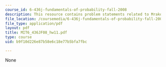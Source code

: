 ```yaml
---
course_id: 6-436j-fundamentals-of-probability-fall-2008
description: This resource contains problem statements related to Mrakov chapter.
file_location: /coursemedia/6-436j-fundamentals-of-probability-fall-2008/b9f10d226e87b58e6c18e77b5bfa7fbc_MIT6_436JF08_hw11.pdf
file_type: application/pdf
layout: pdf
title: MIT6_436JF08_hw11.pdf
type: course
uid: b9f10d226e87b58e6c18e77b5bfa7fbc

---
```

None